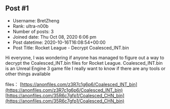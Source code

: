 ## Post #1
- Username: BretZheng
- Rank: ultra-n00b
- Number of posts: 3
- Joined date: Thu Oct 08, 2020 6:06 pm
- Post datetime: 2020-10-16T16:08:54+00:00
- Post Title: Rocket League - Decrypt Coalesced_INT.bin

Hi everyone,
I was wondering if anyone has managed to figure out a way to decrypt the  Coalesced_INT.bin files for Rocket League.
Coalesced_INT.bin is an Unreal Engine 3 game file
I really want to know if there are any tools or other things available

files：
[https://anonfiles.com/z3R7c1g6p6/Coalesced_INT_bin](https://anonfiles.com/z3R7c1g6p6/Coalesced_INT_bin)
[https://anonfiles.com/35R6c7gfp1/Coalesced_CHN_bin](https://anonfiles.com/35R6c7gfp1/Coalesced_CHN_bin)

